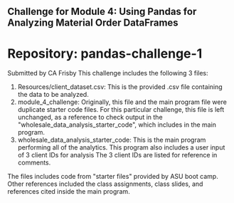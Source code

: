 ## Challenge for Module 4: Using Pandas for Analyzing Material Order DataFrames
# Repository:  pandas-challenge-1 
Submitted by CA Frisby
This challenge includes the following 3 files:
1.  Resources/client_dataset.csv:  This is the provided .csv file containing the data to be analyzed.
2.  module_4_challenge:  Originally, this file and the main program file were duplicate starter code files.
    For this particular challenge, this file is left unchanged, as a reference to check output in the "wholesale_data_analysis_starter_code", which includes in the main program.
3.  wholesale_data_analysis_starter_code:  This is the main program performing all of the analytics.  This program also
        includes a user input of 3 client IDs for analysis  The 3 client IDs are listed for reference in comments.
        

The files includes code from "starter files" provided by ASU boot camp.
Other references included the class assignments, class slides, and references cited
inside the main program.
